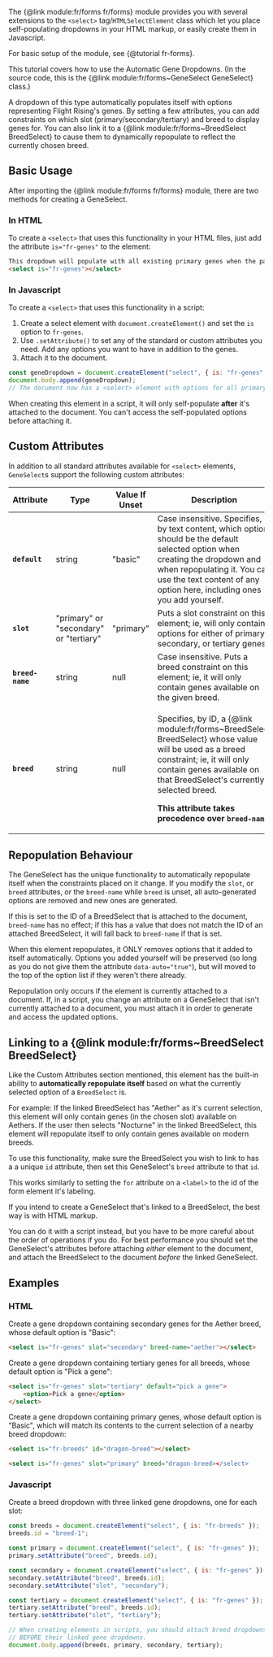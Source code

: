 
The {@link module:fr/forms fr/forms} module provides you with several extensions to the `<select>` tag/`HTMLSelectElement` class which let you place self-populating dropdowns in your HTML markup, or easily create them in Javascript.

For basic setup of the module, see {@tutorial fr-forms}.

This tutorial covers how to use the Automatic Gene Dropdowns. (In the source code, this is the {@link module:fr/forms~GeneSelect GeneSelect} class.)

A dropdown of this type automatically populates itself with options representing Flight Rising's genes. By setting a few attributes, you can add constraints on which slot (primary/secondary/tertiary) and breed to display genes for. You can also link it to a {@link module:fr/forms~BreedSelect BreedSelect} to cause them to dynamically repopulate to reflect the currently chosen breed.

## Basic Usage

After importing the {@link module:fr/forms fr/forms} module, there are two methods for creating a GeneSelect.

### In HTML

To create a `<select>` that uses this functionality in your HTML files, just add the attribute `is="fr-genes"` to the element:
```html
This dropdown will populate with all existing primary genes when the page loads.
<select is="fr-genes"></select>
```

### In Javascript

To create a `<select>` that uses this functionality in a script:
1. Create a select element with `document.createElement()` and set the `is` option to `fr-genes`.
2. Use `.setAttribute()` to set any of the standard or custom attributes you need. Add any options you want to have in addition to the genes.
3. Attach it to the document.

```js
const geneDropdown = document.createElement("select", { is: "fr-genes" });
document.body.append(geneDropdown);
// The document now has a <select> element with options for all primary genes.
```
<p class="note">
When creating this element in a script, it will only self-populate <strong>after</strong> it's attached to the document. You can't access the self-populated options before attaching it.
</p>

## Custom Attributes

In addition to all standard attributes available for `<select>` elements, `GeneSelect`s support the following custom attributes:

| Attribute     | Type     | Value If Unset     | Description     |
|---------------|----------|--------------------|-----------------|
| **`default`** | string   | "basic"            | Case insensitive. Specifies, by text content, which option should be the default selected option when creating the dropdown and when repopulating it. You can use the text content of any option here, including ones you add yourself. |
| **`slot`**    | "primary" or "secondary" or "tertiary" | "primary" | Puts a slot constraint on this element; ie, will only contain options for either of primary, secondary, or tertiary genes. |
| **`breed-name`** | string | null              | Case insensitive. Puts a breed constraint on this element; ie, it will only contain genes available on the given breed. |
| **`breed`**   | string   | null               | <p>Specifies, by ID, a {@link module:fr/forms~BreedSelect BreedSelect} whose value will be used as a breed constraint; ie, it will only contain genes available on that BreedSelect's currently selected breed.</p><p><strong>This attribute takes precedence over `breed-name`.</strong></p> |

## Repopulation Behaviour

The GeneSelect has the unique functionality to automatically repopulate itself when the constraints placed on it change. If you modify the `slot`, or `breed` attributes, or the `breed-name` while `breed` is unset, all auto-generated options are removed and new ones are generated.

 If this is set to the ID of a BreedSelect that is attached to the document, `breed-name` has no effect; if this has a value that does not match the ID of an attached BreedSelect, it will fall back to `breed-name` if that is set.

When this element repopulates, it ONLY removes options that it added to itself automatically. Options you added yourself will be preserved (so long as you do not give them the attribute `data-auto="true"`), but will moved to the top of the option list if they weren't there already.

<p class="note">
Repopulation only occurs if the element is currently attached to a document. If, in a script, you change an attribute on a GeneSelect that isn't currently attached to a document, you must attach it in order to generate and access the updated options.
</p>

## Linking to a {@link module:fr/forms~BreedSelect BreedSelect}

Like the Custom Attributes section mentioned, this element has the built-in ability to **automatically repopulate itself** based on what the currently selected option of a `BreedSelect` is.

For example: If the linked BreedSelect has "Aether" as it's current selection, this element will only contain genes (in the chosen slot) available on Aethers. If the user then selects "Nocturne" in the linked BreedSelect, this element will repopulate itself to only contain genes available on modern breeds.

To use this functionality, make sure the BreedSelect you wish to link to has a a unique `id` attribute, then set this GeneSelect's `breed` attribute to that `id`.

This works similarly to setting the `for` attribute on a `<label>` to the id of the form element it's labeling.

If you intend to create a GeneSelect that's linked to a BreedSelect, the best way is with HTML markup.

You can do it with a script instead, but you have to be more careful about the order of operations if you do. For best performance you should set the GeneSelect's attributes before attaching <em>either</em> element to the document, and attach the BreedSelect to the document <em>before</em> the linked GeneSelect.

## Examples

### HTML

Create a gene dropdown containing secondary genes for the Aether breed, whose default option is "Basic":
```html
<select is="fr-genes" slot="secondary" breed-name="aether"></select>
```

Create a gene dropdown containing tertiary genes for all breeds, whose default option is "Pick a gene":
```html
<select is="fr-genes" slot="tertiary" default="pick a gene">
    <option>Pick a gene</option>
</select>
```

Create a gene dropdown containing primary genes, whose default option is "Basic", which will match its contents to the current selection of a nearby breed dropdown:
```html
<select is="fr-breeds" id="dragon-breed"></select>

<select is="fr-genes" slot="primary" breed="dragon-breed></select>
```

### Javascript

Create a breed dropdown with three linked gene dropdowns, one for each slot:
```js
const breeds = document.createElement("select", { is: "fr-breeds" });
breeds.id = "breed-1";

const primary = document.createElement("select", { is: "fr-genes" });
primary.setAttribute("breed", breeds.id);

const secondary = document.createElement("select", { is: "fr-genes" });
secondary.setAttribute("breed", breeds.id);
secondary.setAttribute("slot", "secondary");

const tertiary = document.createElement("select", { is: "fr-genes" });
tertiary.setAttribute("breed", breeds.id);
tertiary.setAttribute("slot", "tertiary");

// When creating elements in scripts, you should attach breed dropdowns to the document
// BEFORE their linked gene dropdowns.
document.body.append(breeds, primary, secondary, tertiary);
```
